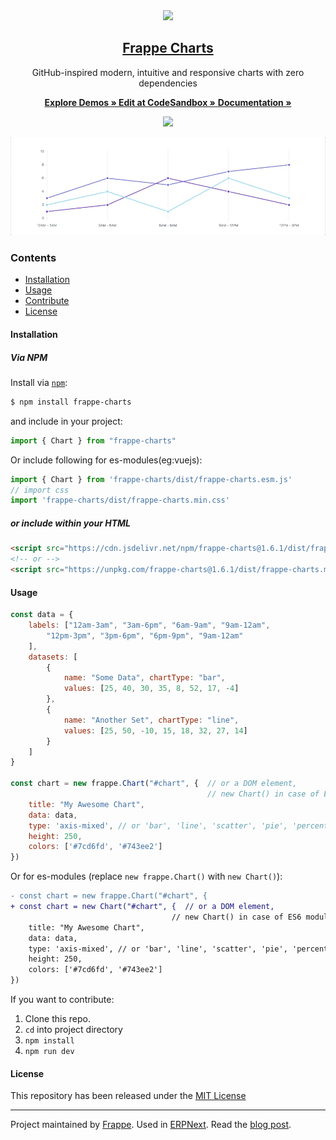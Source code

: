 <div align="center">
    <img src="https://github.com/frappe/design/blob/master/logos/logo-2019/frappe-charts-logo.png" height="128">
    <a href="https://frappe.github.io/charts">
        <h2>Frappe Charts</h2>
    </a>
    <p align="center">
        <p>GitHub-inspired modern, intuitive and responsive charts with zero dependencies</p>
        <a href="https://frappe.io/charts">
            <b>Explore Demos » </b>
        </a>
        <a href="https://codesandbox.io/s/frappe-charts-demo-viqud">
            <b> Edit at CodeSandbox »</b>
        </a>
        <a href="https://frappe.io/charts/docs">
            <b>Documentation » </b>
        </a>
    </p>
</div>

<p align="center">
    <a href="https://bundlephobia.com/result?p=frappe-charts">
        <img src="https://img.shields.io/bundlephobia/minzip/frappe-charts">
    </a>
</p>

<p align="center">
    <a href="https://frappe.github.io/charts">
        <img src=".github/example.gif">
    </a>
</p>

### Contents
* [Installation](#installation)
* [Usage](#usage)
* [Contribute](https://frappe.io/charts/docs/contributing)
* [License](#license)

#### Installation

##### Via NPM
Install via [`npm`](https://www.npmjs.com/get-npm):

```sh
$ npm install frappe-charts
```

and include in your project:
```js
import { Chart } from "frappe-charts"
```

Or include following for es-modules(eg:vuejs):
```js
import { Chart } from 'frappe-charts/dist/frappe-charts.esm.js'
// import css
import 'frappe-charts/dist/frappe-charts.min.css'
```

##### or include within your HTML

```html
<script src="https://cdn.jsdelivr.net/npm/frappe-charts@1.6.1/dist/frappe-charts.min.umd.js"></script>
<!-- or -->
<script src="https://unpkg.com/frappe-charts@1.6.1/dist/frappe-charts.min.umd.js"></script>
```

#### Usage
```js
const data = {
    labels: ["12am-3am", "3am-6pm", "6am-9am", "9am-12am",
        "12pm-3pm", "3pm-6pm", "6pm-9pm", "9am-12am"
    ],
    datasets: [
        {
            name: "Some Data", chartType: "bar",
            values: [25, 40, 30, 35, 8, 52, 17, -4]
        },
        {
            name: "Another Set", chartType: "line",
            values: [25, 50, -10, 15, 18, 32, 27, 14]
        }
    ]
}

const chart = new frappe.Chart("#chart", {  // or a DOM element,
                                            // new Chart() in case of ES6 module with above usage
    title: "My Awesome Chart",
    data: data,
    type: 'axis-mixed', // or 'bar', 'line', 'scatter', 'pie', 'percentage'
    height: 250,
    colors: ['#7cd6fd', '#743ee2']
})
```

Or for es-modules (replace `new frappe.Chart()` with `new Chart()`):
```diff
- const chart = new frappe.Chart("#chart", {
+ const chart = new Chart("#chart", {  // or a DOM element,
                                    // new Chart() in case of ES6 module with above usage
    title: "My Awesome Chart",
    data: data,
    type: 'axis-mixed', // or 'bar', 'line', 'scatter', 'pie', 'percentage'
    height: 250,
    colors: ['#7cd6fd', '#743ee2']
})
```


If you want to contribute:

1. Clone this repo.
2. `cd` into project directory
3. `npm install`
4. `npm run dev`

#### License
This repository has been released under the [MIT License](LICENSE)

------------------
Project maintained by [Frappe](https://frappe.io).
Used in [ERPNext](https://erpnext.com). Read the [blog post](https://medium.com/@pratu16x7/so-we-decided-to-create-our-own-charts-a95cb5032c97).
